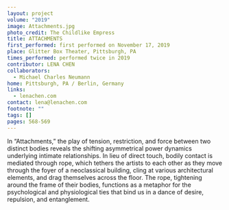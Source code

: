 ```yaml
---
layout: project
volume: "2019"
image: Attachments.jpg
photo_credit: The Childlike Empress
title: ATTACHMENTS
first_performed: first performed on November 17, 2019
place: Glitter Box Theater, Pittsburgh, PA
times_performed: performed twice in 2019
contributor: LENA CHEN
collaborators:
  - Michael Charles Neumann
home: Pittsburgh, PA / Berlin, Germany
links:
  - lenachen.com
contact: lena@lenachen.com
footnote: ""
tags: []
pages: 568-569
---
```


In “Attachments,” the play of tension, restriction, and force between two distinct bodies reveals the shifting asymmetrical power dynamics underlying intimate relationships. In lieu of direct touch, bodily contact is mediated through rope, which tethers the artists to each other as they move through the foyer of a neoclassical building, cling at various architectural elements, and drag themselves across the floor. The rope, tightening around the frame of their bodies, functions as a metaphor for the psychological and physiological ties that bind us in a dance of desire, repulsion, and entanglement.
